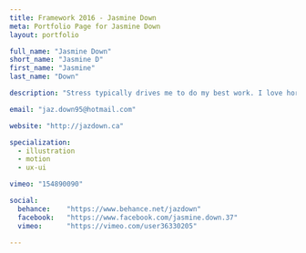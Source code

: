 ```yaml
---
title: Framework 2016 - Jasmine Down
meta: Portfolio Page for Jasmine Down
layout: portfolio

full_name: "Jasmine Down"
short_name: "Jasmine D"
first_name: "Jasmine"
last_name: "Down"

description: "Stress typically drives me to do my best work. I love horror movies, camping, and having a beer with friends."

email: "jaz.down95@hotmail.com"

website: "http://jazdown.ca"

specialization:
  - illustration
  - motion
  - ux-ui

vimeo: "154890090"

social:
  behance:    "https://www.behance.net/jazdown"
  facebook:   "https://www.facebook.com/jasmine.down.37"
  vimeo:      "https://vimeo.com/user36330205"

---
```

